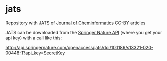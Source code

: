 # jats
Repository with JATS of [Journal of Cheminformatics](https://jcheminf.biomedcentral.com/) CC-BY articles

JATS can be downloaded from the [Springer Nature API](https://dev.springernature.com/) (where you get your api key) with a call like this:

http://api.springernature.com/openaccess/jats/doi/10.1186/s13321-020-00448-1?api_key=SecretKey

